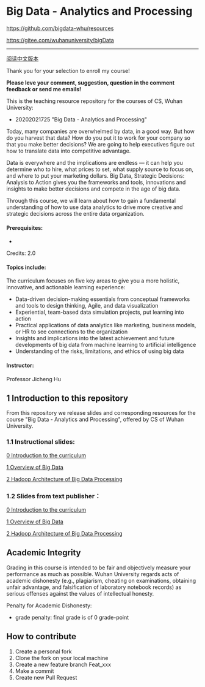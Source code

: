 # Big Data - Analytics and Processing

<https://github.com/bigdata-whu/resources>

<https://gitee.com/wuhanuniversity/bigData>

********************

[阅读中文版本](README_cn.md)

Thank you for your selection to enroll my course!

**Please leve your comment, suggestion, question in the comment feedback or send me emails!**

This is the teaching resource repository for the courses of CS, Wuhan University:
* 20202021725 "Big Data - Analytics and Processing"

Today, many companies are overwhelmed by data, in a good way. But how do you 
harvest that data? How do you put it to work for your company so that you make 
better decisions? We are going to help executives figure out how to translate 
data into competitive advantage.

Data is everywhere and the implications are endless — it can help you determine 
who to hire, what prices to set, what supply source to focus on, and where to 
put your marketing dollars. Big Data, Strategic Decisions: Analysis to Action 
gives you the frameworks and tools, innovations and insights to make better 
decisions and compete in the age of big data.

Through this course, we will learn about how to gain a fundamental understanding 
of how to use data analytics to drive more creative and strategic decisions 
across the entire data organization.

#### Prerequisites:
* 

Credits: 2.0

#### Topics include:

The curriculum focuses on five key areas to give you a more holistic, 
innovative, and actionable learning experience:

* Data-driven decision-making essentials from conceptual frameworks and tools to design thinking, Agile, and data visualization
* Experiential, team-based data simulation projects, put learning into action
* Practical applications of data analytics like marketing, business models, 
or HR to see connections to the organization
* Insights and implications into the latest achievement and future developments 
of big data from machine learning to artificial intelligence
* Understanding of the risks, limitations, and ethics of using big data

#### Instructor: 
Professor Jicheng Hu

## 1 Introduction to this repository
From this repository we release slides and corresponding resources for the course 
"Big Data - Analytics and Processing", offered by CS of Wuhan University.

### 1.1 Instructional slides:

[0 Introduction to the curriculum](slides/instruction/Chapter0.pptx)

[1 Overview of Big Data](slides/instruction/Chapter1.pptx)

[2 Hadoop Architecture of Big Data Processing](slides/instruction/Chapter2.pptx)

### 1.2 Slides from text publisher：

[0 Introduction to the curriculum](slides/publisher/Chapter0.ppt)

[1 Overview of Big Data](slides/publisher/Chapter1.ppt)

[2 Hadoop Architecture of Big Data Processing](slides/publisher/Chapter2.ppt)


## Academic Integrity

Grading in this course is intended to be fair and objectively measure your 
performance as much as possible. 
Wuhan University regards acts of academic dishonesty (e.g., plagiarism, 
cheating on examinations, obtaining unfair advantage, and falsification of 
laboratory notebook records) as serious offenses against the values of 
intellectual honesty. 

Penalty for Academic Dishonesty:
* grade penalty: final grade is of 0 grade-point

## How to contribute

1.  Create a personal fork
2.  Clone the fork on your local machine
3.  Create a new feature branch Feat_xxx 
4.  Make a commit
4.  Create new Pull Request


